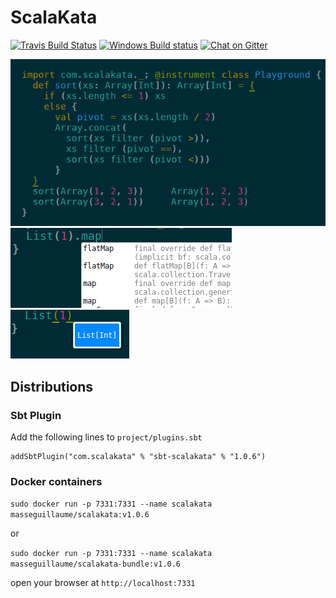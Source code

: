 # ScalaKata

[![Travis Build Status](https://img.shields.io/travis/MasseGuillaume/ScalaKata2.svg?style=flat-square)](https://travis-ci.org/MasseGuillaume/ScalaKata2) [![Windows Build status](https://img.shields.io/appveyor/ci/MasseGuillaume/ScalaKata2.svg?style=flat-square)](https://ci.appveyor.com/project/MasseGuillaume/scalakata2/branch/master) [![Chat on Gitter](https://badges.gitter.im/Join%20Chat.svg)](https://gitter.im/MasseGuillaume/ScalaKata2)

![Insight](/Doc/insight.png)
![Autocomplete](/Doc/autocomplete.png)
![Type Inferance](/Doc/typeInferance.png)

## Distributions

### Sbt Plugin

Add the following lines to `project/plugins.sbt`

```
addSbtPlugin("com.scalakata" % "sbt-scalakata" % "1.0.6")
```

### Docker containers

`sudo docker run -p 7331:7331 --name scalakata masseguillaume/scalakata:v1.0.6`

or

`sudo docker run -p 7331:7331 --name scalakata masseguillaume/scalakata-bundle:v1.0.6`

open your browser at `http://localhost:7331`

